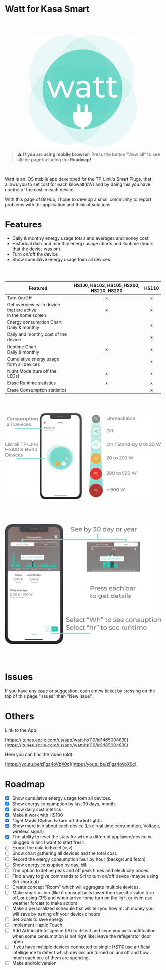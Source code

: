 # Watt for Kasa Smart

<br/><br/>
<p align="center">
<img alt="Screenshot" src="assets/logo.png">
</p>

> :warning: **If you are using mobile browser**: Press the button "View all" to see all the page including the **Roadmap!**
<br/>

Watt is an iOS mobile app developed for the TP-Link's Smart Plugs, that allows you to set cost for each kilowatt(kW) and by doing this you have control of the cost in each device.

With this page of GitHub, I hope to develop a small community to report problems with the application and think of solutions.




# Features

- Daily & monthly energy usage totals and averages and money cost.
- Historical daily and monthly energy usage charts and Runtime (hours that the device was on).
- Turn on/off the device
- Show cumulative energy usage form all devices.

<br/><br/>

| Featured | HS100, HS103, HS105, HS200, HS210, HS220 | HS110 |
| --- | :---: | :---: |
| Turn On/Off | x | x |
| Get overview each device that are active<br/> in the home screen | x | x |
| Energy consumption Chart <br/> Daily & monthly |  | x |
| Daily and monthly cost of the device |   | x |
| Runtime Chart <br/> Daily & monthly | x | x |
| Cumulative energy usage <br/>form all devices |   | x |
| Night Mode (turn off the LEDs)| x | x |
| Erase Runtime statistics | x | x | x |
| Erase Consumption statistics |   | x |


<br/><br/>
<p align="center">
<img alt="Screenshot" src="assets/home.png">
</p>
<br/><br/><br/>
<p align="center">
<img alt="Screenshot" src="assets/chart.png">
</p>
<br/><br/>

# Issues

If you have any issue or suggestion, open a new ticket by pressing on the top of this page "issues" then "New issue".


# Others

Link to the App:

[https://itunes.apple.com/us/app/watt-hs110/id1465004830](https://itunes.apple.com/us/app/watt-hs110/id1465004830)

Here you can find the video (old):

[https://youtu.be/zFgz4oVbX0c](https://youtu.be/zFgz4oVbX0c)


# Roadmap

- [x] Show cumulative energy usage form all devices.
- [x] Show energy consumption by last 30 days, month.
- [x] Show daily cost metrics
- [x] Make it work with HS100
- [x] Night Mode (Option to turn off the led light).
- [x] Show more info about each device (Like real time consumption, Voltage, wireless signal)
- [x] The ability to reset the stats for when a different appliance/device is plugged in and I want to start fresh.
- [ ] Export the data to Excel (csv)
- [ ] Show chart gathering all devices and the total cost.
- [ ] Record the energy consumption hour by hour (background fetch)
- [ ] Show energy consuption by day, bill.
- [ ] The option to define peak and off peak times and electricity prices.
- [ ] Find a way to give commands to Siri to turn on/off device (maybe using Siri shortcut)
- [ ] Create concept "Room" which will aggregate multiple devices.
- [ ] Make smart action (like if consuption is lower then specific value turn off, or using GPS and when arrive home turn on the light or even use weather forcast to make action)
- [ ] Make a personalized schedule that  will tell you how much money you will save by turning off your device x hours
- [ ] Set Goals to save energy
- [ ] Implement Haptic Touch
- [ ] Add Artificial Intelligence (IA) to detect and send you push notification when some consumption is not right like: leave the refrigerator door open
- [ ] If you have multiple devices connected to single HS110 use artificial intelligence to detect which devices are turned on and off and how much each one of them are spending.
- [ ] Make android version
